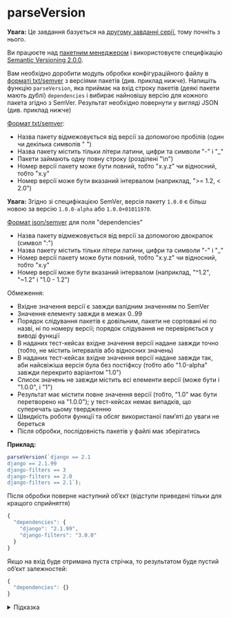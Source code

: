 # parseVersion

**Увага:** Це завдання базується на [другому завданні серії](tracks/semver/selectVersion), тому почніть з нього.

Ви працюєте над [пакетним менеджером](https://uk.wikipedia.org/wiki/Система_керування_пакунками) і використовуєте специфікацію [Semantic Versioning 2.0.0](https://semver.org/spec/v2.0.0.html).

Вам необхідно доробити модуль обробки конфігураційного файлу в [форматі txt/semver](https://pip.pypa.io/en/stable/reference/requirements-file-format/) з версіями пакетів (див. приклад нижче). Напишіть функцію `parseVersion`, яка приймає на вхід строку пакетів (деякі пакети мають дублі) `dependencies` і вибирає найновішу версію для кожного пакета згідно з SemVer. Результат необхідно повернути у вигляді JSON (див. приклад нижче)

[Формат txt/semver](https://pip.pypa.io/en/stable/reference/requirement-specifiers/):

- Назва пакету відмежовується від версії за допомогою пробілів (один чи декілька символів " ")
- Назва пакету містить тільки літери латини, цифри та символи "-" і "_"
- Пакети займають одну повну строку (розділені "\n")
- Номер версії пакету може бути повний, тобто "x.y.z" чи відносний, тобто "x.y"
- Номер версії може бути вказаний інтервалом (наприклад, ">= 1.2, < 2.0")

**Увага:** Згідно зі специфікацією SemVer, версія пакету `1.0.0` є більш новою за версію `1.0.0-alpha` або `1.0.0+01011970`.

[Формат json/semver](https://docs.npmjs.com/specifying-dependencies-and-devdependencies-in-a-package-json-file) для поля "dependencies"

- Назва пакету відмежовується від версії за допомогою двокрапок (символ ":")
- Назва пакету містить тільки літери латини, цифри та символи "-" і "_"
- Номер версії пакету може бути повний, тобто "x.y.z" чи відносний, тобто "x.y"
- Номер версії може бути вказаний інтервалом (наприклад, "^1.2", "~1.2" і "1.0 - 1.2")

Обмеження:

- Вхідне значення версії є завжди валідним значенням по SemVer
- Значення елементу завжди в межах 0..99
- Порядок слідування пакетів є довільним, пакети не сортовані ні по назві, ні по номеру версії; порядок слідування не перевіряється у виводі функції
- В наданих тест-кейсах вхідне значення версії надане завжди точно (тобто, не містить інтервалів або відносних значень)
- В наданих тест-кейсах вхідне значення версії надане завжди так, аби найсвіжіша версія була без постіфксу (тобто або "1.0-alpha" завжди перекрито варіантом "1.0")
- Список значень не завжди містить всі елементи версії (може бути і "1.0.0", і "1")
- Результат має містити повне значення версії (тобто, "1.0" має бути перетворено на "1.0.0"); у тест-кейсах немає випадків, що суперечать цьому твердженню
- Швидкість роботи функції та обсяг використаної памʼяті до уваги не береться
- Після обробки, послідовність пакетів у файлі має зберігатись

**Приклад:**

```js
parseVersion(`django == 2.1
django == 2.1.99
django-filters == 3
django-filters == 2.0
django-filters == 2.1`);
```

Після обробки поверне наступний обʼєкт (відступи приведені тільки для кращого сприйняття)

```js
{
  "dependencies": {
    "django": "2.1.99",
    "django-filters": "3.0.0"
  }
}
```

Якщо на вхід буде отримана пуста стрічка, то результатом буде пустий обʼєкт залежностей:

```js
{
  "dependencies": {}
}
```

<details>
  <summary>Підказка</summary>

___

  ## Алгоритм дій

  1. Якщо надана стрічка пуста, то повернути результат одразу
  1. Інакше, для кожної версії кандидату для модуля
  1. Запамʼятати її номер, якщо такого модуля ще не було
  1. Або ж запамʼятати його, якщо він більш новий
  1. Повернути результат

</details>
